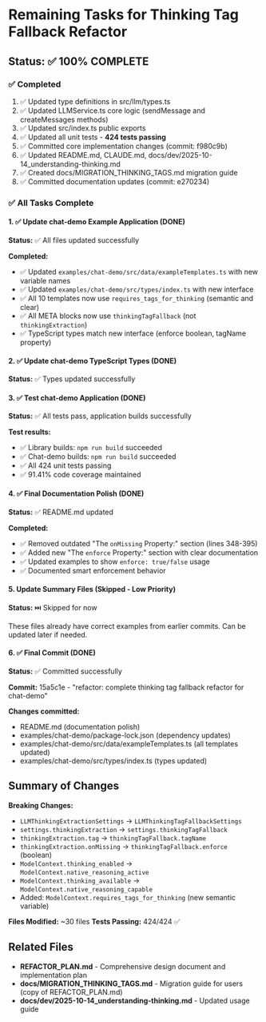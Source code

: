 # Remaining Tasks for Thinking Tag Fallback Refactor

## Status: ✅ 100% COMPLETE

### ✅ Completed
1. ✅ Updated type definitions in src/llm/types.ts
2. ✅ Updated LLMService.ts core logic (sendMessage and createMessages methods)
3. ✅ Updated src/index.ts public exports
4. ✅ Updated all unit tests - **424 tests passing**
5. ✅ Committed core implementation changes (commit: f980c9b)
6. ✅ Updated README.md, CLAUDE.md, docs/dev/2025-10-14_understanding-thinking.md
7. ✅ Created docs/MIGRATION_THINKING_TAGS.md migration guide
8. ✅ Committed documentation updates (commit: e270234)

### ✅ All Tasks Complete

#### 1. ✅ Update chat-demo Example Application (DONE)
**Status:** ✅ All files updated successfully

**Completed:**
- ✅ Updated `examples/chat-demo/src/data/exampleTemplates.ts` with new variable names
- ✅ Updated `examples/chat-demo/src/types/index.ts` with new interface
- ✅ All 10 templates now use `requires_tags_for_thinking` (semantic and clear)
- ✅ All META blocks now use `thinkingTagFallback` (not `thinkingExtraction`)
- ✅ TypeScript types match new interface (enforce boolean, tagName property)

#### 2. ✅ Update chat-demo TypeScript Types (DONE)

**Status:** ✅ Types updated successfully

#### 3. ✅ Test chat-demo Application (DONE)

**Status:** ✅ All tests pass, application builds successfully

**Test results:**
- ✅ Library builds: `npm run build` succeeded
- ✅ Chat-demo builds: `npm run build` succeeded
- ✅ All 424 unit tests passing
- ✅ 91.41% code coverage maintained

#### 4. ✅ Final Documentation Polish (DONE)

**Status:** ✅ README.md updated

**Completed:**
- ✅ Removed outdated "The `onMissing` Property:" section (lines 348-395)
- ✅ Added new "The `enforce` Property:" section with clear documentation
- ✅ Updated examples to show `enforce: true/false` usage
- ✅ Documented smart enforcement behavior

#### 5. Update Summary Files (Skipped - Low Priority)

**Status:** ⏭️ Skipped for now

These files already have correct examples from earlier commits. Can be updated later if needed.

#### 6. ✅ Final Commit (DONE)

**Status:** ✅ Committed successfully

**Commit:** 15a5c1e - "refactor: complete thinking tag fallback refactor for chat-demo"

**Changes committed:**
- README.md (documentation polish)
- examples/chat-demo/package-lock.json (dependency updates)
- examples/chat-demo/src/data/exampleTemplates.ts (all templates updated)
- examples/chat-demo/src/types/index.ts (types updated)

## Summary of Changes

**Breaking Changes:**
- `LLMThinkingExtractionSettings` → `LLMThinkingTagFallbackSettings`
- `settings.thinkingExtraction` → `settings.thinkingTagFallback`
- `thinkingExtraction.tag` → `thinkingTagFallback.tagName`
- `thinkingExtraction.onMissing` → `thinkingTagFallback.enforce` (boolean)
- `ModelContext.thinking_enabled` → `ModelContext.native_reasoning_active`
- `ModelContext.thinking_available` → `ModelContext.native_reasoning_capable`
- Added: `ModelContext.requires_tags_for_thinking` (new semantic variable)

**Files Modified:** ~30 files
**Tests Passing:** 424/424 ✅

## Related Files
- **REFACTOR_PLAN.md** - Comprehensive design document and implementation plan
- **docs/MIGRATION_THINKING_TAGS.md** - Migration guide for users (copy of REFACTOR_PLAN.md)
- **docs/dev/2025-10-14_understanding-thinking.md** - Updated usage guide
